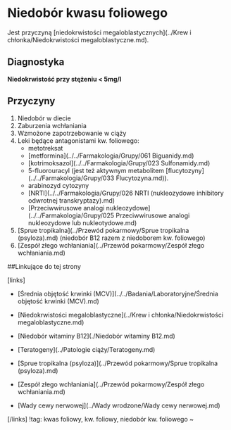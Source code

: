 # Niedobór kwasu foliowego

Jest przyczyną [niedokrwistości megaloblastycznych](../Krew i chłonka/Niedokrwistości megaloblastyczne.md).



## Diagnostyka

**Niedokrwistość przy stężeniu < 5mg/l**



## Przyczyny

1. Niedobór w diecie
2. Zaburzenia wchłaniania
3. Wzmożone zapotrzebowanie w ciąży
4. Leki będące antagonistami kw. foliowego: 
   - metotreksat
   - [metformina](../../Farmakologia/Grupy/061 Biguanidy.md)
   - [kotrimoksazol](../../Farmakologia/Grupy/023 Sulfonamidy.md)
   - 5-fluorouracyl (jest też aktywnym metabolitem [flucytozyny](../../Farmakologia/Grupy/033 Flucytozyna.md)).
   - arabinozyd cytozyny
   - [NRTI](../../Farmakologia/Grupy/026 NRTI (nukleozydowe inhibitory odwrotnej transkryptazy).md)
   - [Przeciwwirusowe analogi nukleozydowe](../../Farmakologia/Grupy/025 Przeciwwirusowe analogi nukleozydowe lub nukleotydowe.md)
5. [Sprue tropikalna](../Przewód pokarmowy/Sprue tropikalna (psyloza).md) (niedobór B12 razem z niedoborem kw. foliowego)
6. [Zespół złego wchłaniania](../Przewód pokarmowy/Zespół złego wchłaniania.md)



##Linkujące do tej strony

[links]

- [Średnia objętość krwinki (MCV)](../../Badania/Laboratoryjne/Średnia objętość krwinki (MCV).md)

- [Niedokrwistości megaloblastyczne](../Krew i chłonka/Niedokrwistości megaloblastyczne.md)

- [Niedobór witaminy B12](./Niedobór witaminy B12.md)

- [Teratogeny](../Patologie ciąży/Teratogeny.md)

- [Sprue tropikalna (psyloza)](../Przewód pokarmowy/Sprue tropikalna (psyloza).md)

- [Zespół złego wchłaniania](../Przewód pokarmowy/Zespół złego wchłaniania.md)

- [Wady cewy nerwowej](../Wady wrodzone/Wady cewy nerwowej.md)


[/links]
!tag: kwas foliowy, kw. foliowy, niedobór kw. foliowego
~












